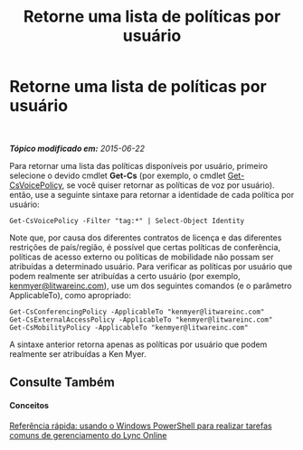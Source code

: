 ﻿---
title: Retorne uma lista de políticas por usuário
TOCTitle: Retorne uma lista de políticas por usuário
ms:assetid: e95a2755-3501-40cc-a704-5ecd01839d76
ms:mtpsurl: https://technet.microsoft.com/pt-br/library/Dn362856(v=OCS.15)
ms:contentKeyID: 56270484
ms.date: 06/02/2017
mtps_version: v=OCS.15
ms.translationtype: HT
---

# Retorne uma lista de políticas por usuário

 

_**Tópico modificado em:** 2015-06-22_

Para retornar uma lista das políticas disponíveis por usuário, primeiro selecione o devido cmdlet **Get-Cs** (por exemplo, o cmdlet [Get-CsVoicePolicy](get-csvoicepolicy.md), se você quiser retornar as políticas de voz por usuário). então, use a seguinte sintaxe para retornar a identidade de cada política por usuário:

    Get-CsVoicePolicy -Filter "tag:*" | Select-Object Identity

Note que, por causa dos diferentes contratos de licença e das diferentes restrições de país/região, é possível que certas políticas de conferência, políticas de acesso externo ou políticas de mobilidade não possam ser atribuídas a determinado usuário. Para verificar as políticas por usuário que podem realmente ser atribuídas a certo usuário (por exemplo, kenmyer@litwareinc.com), use um dos seguintes comandos (e o parâmetro ApplicableTo), como apropriado:

    Get-CsConferencingPolicy -ApplicableTo "kenmyer@litwareinc.com"
    Get-CsExternalAccessPolicy -ApplicableTo "kenmyer@litwareinc.com"
    Get-CsMobilityPolicy -ApplicableTo "kenmyer@litwareinc.com"

A sintaxe anterior retorna apenas as políticas por usuário que podem realmente ser atribuídas a Ken Myer.

## Consulte Também

#### Conceitos

[Referência rápida: usando o Windows PowerShell para realizar tarefas comuns de gerenciamento do Lync Online](quick-reference-using-windows-powershell-to-do-common-skype-for-business-online-management-tasks.md)

